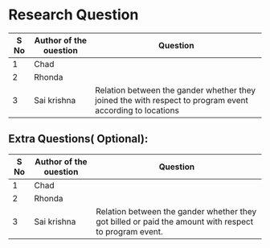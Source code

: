 # Research Question
|S No|Author of the ouestion| Question|
| ------------- | ------------- | ------------- |
|1| Chad| |
|2| Rhonda | |
|3| Sai krishna |Relation between the gander whether they joined the with respect to program event according to locations|

## Extra Questions( Optional):
|S No|Author of the ouestion| Question|
| ------------- | ------------- | ------------- |
|1| Chad| |
|2| Rhonda | |
|3| Sai krishna | Relation between the gander whether they got billed or paid the amount with respect to program event.|
